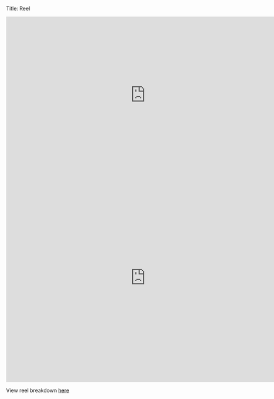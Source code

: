 Title: Reel

<iframe width="760" height="428" src="https://www.youtube.com/embed/GMcc3Y6mDtQ?si=IfrAYFd-0XUfqnyW" title="YouTube video player" frameborder="0" allow="accelerometer; autoplay; clipboard-write; encrypted-media; gyroscope; picture-in-picture; web-share" referrerpolicy="strict-origin-when-cross-origin" allowfullscreen></iframe>

<iframe src="https://player.vimeo.com/video/377878560?loop=1&title=0&byline=0&portrait=0&badge=0" width="760" height="570" frameborder="0" webkitallowfullscreen mozallowfullscreen allowfullscreen></iframe>

View reel breakdown [here](http://ivanna.ca/reel/demoreel-breakdown-2019.pdf)

